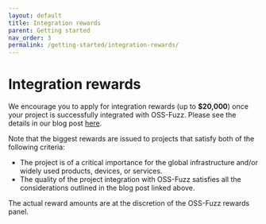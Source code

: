 ```yaml
---
layout: default
title: Integration rewards
parent: Getting started
nav_order: 3
permalink: /getting-started/integration-rewards/
---
```


# Integration rewards

We encourage you to apply for integration rewards (up to **$20,000**) once your project
is successfully integrated with OSS-Fuzz. Please see the details in our blog post
[here](https://opensource.googleblog.com/2017/05/oss-fuzz-five-months-later-and.html).

Note that the biggest rewards are issued to projects that satisfy both of the following
criteria:
* The project is of a critical importance for the global infrastructure and/or widely
  used products, devices, or services.
* The quality of the project integration with OSS-Fuzz satisfies all the considerations
  outlined in the blog post linked above.

The actual reward amounts are at the discretion of the OSS-Fuzz rewards panel.

